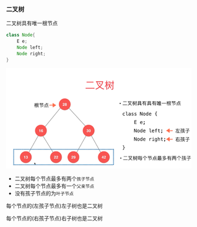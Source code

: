 ### 二叉树

二叉树具有唯一根节点

```java
class Node{
    E e;
    Node left;
    Node right;
}
```
![](https://github.com/27392/java-notes/blob/master/src/main/resources/%e4%ba%8c%e5%8f%89%e6%a0%91.png)

* 二叉树每个节点最多有两个`孩子节点`
* 二叉树每个节点最多有一个`父亲节点`
* 没有孩子节点的为`叶子节点`

每个节点的(左孩子节点)左子树也是二叉树

每个节点的(右孩子节点)右子树也是二叉树


